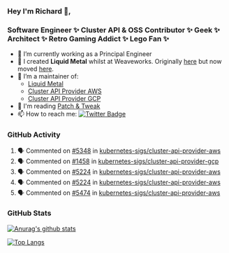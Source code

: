 ### Hey I'm Richard 👋, 

<h3 align="left">Software Engineer ✨ Cluster API & OSS Contributor ✨ Geek ✨ Architect ✨ Retro Gaming Addict ✨ Lego Fan ✨</h3>

- 🔭 I’m currently working as a Principal Engineer
- 📯 I created **Liquid Metal** whilst at Weaveworks. Originally [here](https://github.com/weaveworks-liquidmetal) but now moved [here](https://github.com/liquidmetal-dev).
- 👯 I’m a maintainer of:
  -  [Liquid Metal](https://github.com/liquidmetal-dev)
  -  [Cluster API Provider AWS](https://github.com/kubernetes-sigs/cluster-api-provider-aws)
  -  [Cluster API Provider GCP](https://github.com/kubernetes-sigs/cluster-api-provider-gcp)
- 💬 I'm reading [Patch & Tweak](https://bjooks.com/products/patch-tweak-exploring-modular-synthesis)
- 📫 How to reach me: [![Twitter Badge](https://img.shields.io/badge/-@fruit_case-00acee?style=flat&logo=Twitter&logoColor=white)](https://twitter.com/intent/follow?screen_name=fruit_case "Follow on Twitter")

### GitHub Activity 

<!--START_SECTION:activity-->
1. 🗣 Commented on [#5348](https://github.com/kubernetes-sigs/cluster-api-provider-aws/pull/5348#issuecomment-2823988304) in [kubernetes-sigs/cluster-api-provider-aws](https://github.com/kubernetes-sigs/cluster-api-provider-aws)
2. 🗣 Commented on [#1458](https://github.com/kubernetes-sigs/cluster-api-provider-gcp/pull/1458#issuecomment-2823851273) in [kubernetes-sigs/cluster-api-provider-gcp](https://github.com/kubernetes-sigs/cluster-api-provider-gcp)
3. 🗣 Commented on [#5224](https://github.com/kubernetes-sigs/cluster-api-provider-aws/pull/5224#issuecomment-2823842684) in [kubernetes-sigs/cluster-api-provider-aws](https://github.com/kubernetes-sigs/cluster-api-provider-aws)
4. 🗣 Commented on [#5224](https://github.com/kubernetes-sigs/cluster-api-provider-aws/pull/5224#issuecomment-2823842208) in [kubernetes-sigs/cluster-api-provider-aws](https://github.com/kubernetes-sigs/cluster-api-provider-aws)
5. 🗣 Commented on [#5474](https://github.com/kubernetes-sigs/cluster-api-provider-aws/pull/5474#issuecomment-2823833984) in [kubernetes-sigs/cluster-api-provider-aws](https://github.com/kubernetes-sigs/cluster-api-provider-aws)
<!--END_SECTION:activity-->

### GitHub Stats

[![Anurag's github stats](https://github-readme-stats.vercel.app/api?username=richardcase&count_private=true&show_icons=true)](https://github.com/anuraghazra/github-readme-stats)

[![Top Langs](https://github-readme-stats.vercel.app/api/top-langs/?username=richardcase&hide=html&layout=compact)](https://github.com/anuraghazra/github-readme-stats)
